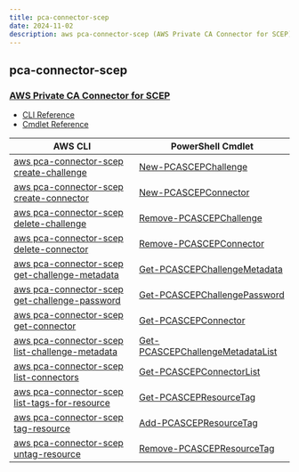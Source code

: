 ```yaml
---
title: pca-connector-scep
date: 2024-11-02
description: aws pca-connector-scep (AWS Private CA Connector for SCEP) command/cmdlet list.
---
```


## pca-connector-scep

### [AWS Private CA Connector for SCEP](https://aws.amazon.com/private-ca/)

* [CLI Reference](https://awscli.amazonaws.com/v2/documentation/api/latest/reference/pca-connector-scep/index.html)
* [Cmdlet Reference](https://docs.aws.amazon.com/powershell/latest/reference/items/PcaConnectorScep_cmdlets.html)

|AWS CLI|PowerShell Cmdlet|
|----|----|
|[aws pca-connector-scep create-challenge](https://awscli.amazonaws.com/v2/documentation/api/latest/reference/pca-connector-scep/create-challenge.html)|[New-PCASCEPChallenge](https://docs.aws.amazon.com/powershell/latest/reference/items/New-PCASCEPChallenge.html)|
|[aws pca-connector-scep create-connector](https://awscli.amazonaws.com/v2/documentation/api/latest/reference/pca-connector-scep/create-connector.html)|[New-PCASCEPConnector](https://docs.aws.amazon.com/powershell/latest/reference/items/New-PCASCEPConnector.html)|
|[aws pca-connector-scep delete-challenge](https://awscli.amazonaws.com/v2/documentation/api/latest/reference/pca-connector-scep/delete-challenge.html)|[Remove-PCASCEPChallenge](https://docs.aws.amazon.com/powershell/latest/reference/items/Remove-PCASCEPChallenge.html)|
|[aws pca-connector-scep delete-connector](https://awscli.amazonaws.com/v2/documentation/api/latest/reference/pca-connector-scep/delete-connector.html)|[Remove-PCASCEPConnector](https://docs.aws.amazon.com/powershell/latest/reference/items/Remove-PCASCEPConnector.html)|
|[aws pca-connector-scep get-challenge-metadata](https://awscli.amazonaws.com/v2/documentation/api/latest/reference/pca-connector-scep/get-challenge-metadata.html)|[Get-PCASCEPChallengeMetadata](https://docs.aws.amazon.com/powershell/latest/reference/items/Get-PCASCEPChallengeMetadata.html)|
|[aws pca-connector-scep get-challenge-password](https://awscli.amazonaws.com/v2/documentation/api/latest/reference/pca-connector-scep/get-challenge-password.html)|[Get-PCASCEPChallengePassword](https://docs.aws.amazon.com/powershell/latest/reference/items/Get-PCASCEPChallengePassword.html)|
|[aws pca-connector-scep get-connector](https://awscli.amazonaws.com/v2/documentation/api/latest/reference/pca-connector-scep/get-connector.html)|[Get-PCASCEPConnector](https://docs.aws.amazon.com/powershell/latest/reference/items/Get-PCASCEPConnector.html)|
|[aws pca-connector-scep list-challenge-metadata](https://awscli.amazonaws.com/v2/documentation/api/latest/reference/pca-connector-scep/list-challenge-metadata.html)|[Get-PCASCEPChallengeMetadataList](https://docs.aws.amazon.com/powershell/latest/reference/items/Get-PCASCEPChallengeMetadataList.html)|
|[aws pca-connector-scep list-connectors](https://awscli.amazonaws.com/v2/documentation/api/latest/reference/pca-connector-scep/list-connectors.html)|[Get-PCASCEPConnectorList](https://docs.aws.amazon.com/powershell/latest/reference/items/Get-PCASCEPConnectorList.html)|
|[aws pca-connector-scep list-tags-for-resource](https://awscli.amazonaws.com/v2/documentation/api/latest/reference/pca-connector-scep/list-tags-for-resource.html)|[Get-PCASCEPResourceTag](https://docs.aws.amazon.com/powershell/latest/reference/items/Get-PCASCEPResourceTag.html)|
|[aws pca-connector-scep tag-resource](https://awscli.amazonaws.com/v2/documentation/api/latest/reference/pca-connector-scep/tag-resource.html)|[Add-PCASCEPResourceTag](https://docs.aws.amazon.com/powershell/latest/reference/items/Add-PCASCEPResourceTag.html)|
|[aws pca-connector-scep untag-resource](https://awscli.amazonaws.com/v2/documentation/api/latest/reference/pca-connector-scep/untag-resource.html)|[Remove-PCASCEPResourceTag](https://docs.aws.amazon.com/powershell/latest/reference/items/Remove-PCASCEPResourceTag.html)|

